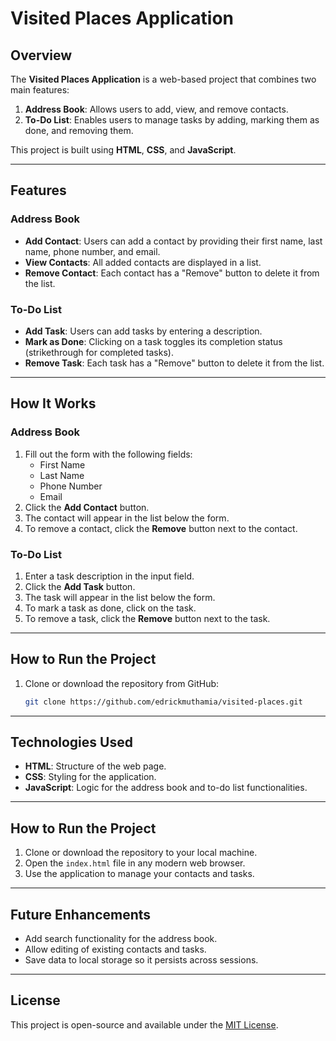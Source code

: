 # Visited Places Application

## Overview
The **Visited Places Application** is a web-based project that combines two main features:
1. **Address Book**: Allows users to add, view, and remove contacts.
2. **To-Do List**: Enables users to manage tasks by adding, marking them as done, and removing them.

This project is built using **HTML**, **CSS**, and **JavaScript**.

---

## Features

### Address Book
- **Add Contact**: Users can add a contact by providing their first name, last name, phone number, and email.
- **View Contacts**: All added contacts are displayed in a list.
- **Remove Contact**: Each contact has a "Remove" button to delete it from the list.

### To-Do List
- **Add Task**: Users can add tasks by entering a description.
- **Mark as Done**: Clicking on a task toggles its completion status (strikethrough for completed tasks).
- **Remove Task**: Each task has a "Remove" button to delete it from the list.

---

## How It Works

### Address Book
1. Fill out the form with the following fields:
   - First Name
   - Last Name
   - Phone Number
   - Email
2. Click the **Add Contact** button.
3. The contact will appear in the list below the form.
4. To remove a contact, click the **Remove** button next to the contact.

### To-Do List
1. Enter a task description in the input field.
2. Click the **Add Task** button.
3. The task will appear in the list below the form.
4. To mark a task as done, click on the task.
5. To remove a task, click the **Remove** button next to the task.

---


## How to Run the Project
1. Clone or download the repository from GitHub:
   ```bash
   git clone https://github.com/edrickmuthamia/visited-places.git

---

## Technologies Used
- **HTML**: Structure of the web page.
- **CSS**: Styling for the application.
- **JavaScript**: Logic for the address book and to-do list functionalities.

---

## How to Run the Project
1. Clone or download the repository to your local machine.
2. Open the `index.html` file in any modern web browser.
3. Use the application to manage your contacts and tasks.

---


## Future Enhancements
- Add search functionality for the address book.
- Allow editing of existing contacts and tasks.
- Save data to local storage so it persists across sessions.

---

## License
This project is open-source and available under the [MIT License](https://opensource.org/licenses/MIT).